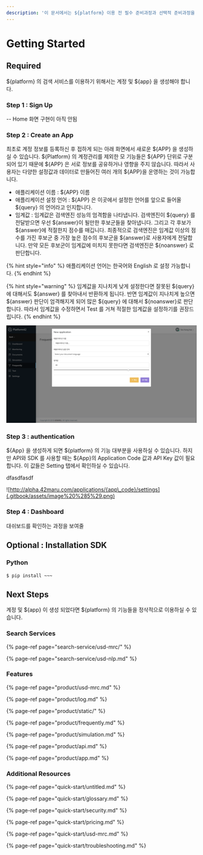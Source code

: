 ```yaml
---
description: '이 문서에서는 ${platform} 이용 전 필수 준비과정과 선택적 준비과정을 설명하고 있습니다.'
---
```


# Getting Started

## Required

${platform} 의 검색 서비스를 이용하기 위해서는 계정 및 ${app} 을 생성해야 합니다.

### Step 1 : Sign Up

-- Home 화면 구현이 아직 안됨

### Step 2 : Create an App

최초로 계정 정보를 등록하신 후 접하게 되는 아래 화면에서 새로운 ${APP} 을 생성하실 수 있습니다. ${Platform} 의 계정관리를 제외한 모 기능들은 ${APP} 단위로 구분되어 있기 때문에 ${APP} 은 서로 정보를 공유하거나 영향을 주지 않습니다. 따라서 사용자는 다양한 설정값과 데이터로 만들어진 여러 개의 ${APP}을 운영하는 것이 가능합니다.

* 애플리케이션 이름 : ${APP} 이름
* 애플리케이션 설정 언어 : ${APP} 은 이곳에서 설정한 언어를 앞으로 들어올 ${query} 의 언어라고 인지합니다.
* 임계값 : 임계값은 검색엔진 성능의 엄격함을 나타냅니다. 검색엔진이 ${query} 를 전달받으면 우선 ${answer}이 될만한 후보군들을 찾아냅니다. 그리고 각 후보가 ${answer}에 적절한지 점수를 매깁니다. 최종적으로 검색엔진은 임계값 이상의 점수를 가진 후보군 중 가장 높은 점수의 후보군을  ${answer}로 사용자에게 전달합니다. 만약 모든 후보군이 임계값에 미치지 못한다면 검색엔진은 ${noanswer} 로 판단합니다.

{% hint style="info" %}
애플리케이션 언어는 한국어와 English 로 설정 가능합니다.
{% endhint %}

{% hint style="warning" %}
임계값을 지나치게 낮게 설정한다면 잘못된 ${query} 에 대해서도 ${answer} 를 찾아내서 반환하게 됩니다. 반면 임계값이 지나치게 높으면 ${answer} 판단이 엄격해지게 되어 많은 ${query} 에 대해서 ${noanswer}로 판단합니다. 따라서 임계값을 수정하면서 Test 를 거쳐 적절한 임계값을  설정하기를 권장드립니다. 
{% endhint %}

![](.gitbook/assets/image%20%2810%29.png)

### Step 3 : authentication

${App} 을 생성하게 되면 ${platform} 의 기능 대부분을 사용하실 수 있습니다. 하지만 API와 SDK 를 사용할 때는 ${App}의 Application Code 값과 API Key 값이 필요합니다. 이 값들은 Setting 탭에서 확인하실 수 있습니다.

dfasdfasdf

![http://alpha.42maru.com/applications/{app\_code}/settings](.gitbook/assets/image%20%285%29.png)

### Step 4 : Dashboard

대쉬보드를 확인하는 과정을 보여줄 

## Optional : Installation SDK

### Python

```text
$ pip install ~~~
```

## Next Steps

계정 및 ${app} 이 생성 되었다면 ${platform} 의 기능들을 정삭적으로 이용하실 수 있습니다. 

### Search Services

{% page-ref page="search-service/usd-mrc/" %}

{% page-ref page="search-service/usd-nlp.md" %}



### Features

{% page-ref page="product/usd-mrc.md" %}

{% page-ref page="product/log.md" %}

{% page-ref page="product/static/" %}

{% page-ref page="product/frequently.md" %}

{% page-ref page="product/simulation.md" %}

{% page-ref page="product/api.md" %}

{% page-ref page="product/app.md" %}

### 

### Additional Resources

{% page-ref page="quick-start/untitled.md" %}

{% page-ref page="quick-start/glossary.md" %}

{% page-ref page="quick-start/security.md" %}

{% page-ref page="quick-start/pricing.md" %}

{% page-ref page="quick-start/usd-mrc.md" %}

{% page-ref page="quick-start/troubleshooting.md" %}

